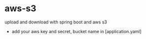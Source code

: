 # aws-s3
upload and download with spring boot and aws s3

+ add your aws key and secret, bucket name in [application.yaml]
